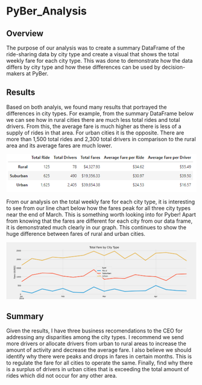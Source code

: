 # PyBer_Analysis

## Overview
The purpose of our analysis was to create a summary DataFrame of the ride-sharing data by city type and create a visual that shows the total weekly fare for each city type. This was done to demonstrate how the data differs by city type and how these differences can be used by decision-makers at PyBer. 

## Results
Based on both analyis, we found many results that portrayed the differences in city types. For example, from the summary DataFrame below we can see how in rural cities there are much less total rides and total drivers. From this, the average fare is much higher as there is less of a supply of rides in that area. For urban cities it is the opposite. There are more than 1,500 total rides and 2,300 total drivers in comparison to the rural area and its average fares are much lower. 

![Pyber_plot](analysis/Pyber_analysis.PNG)

From our analysis on the total weekly fare for each city type, it is interesting to see from our line chart below how the fares peak for all three city types near the end of March. This is something worth looking into for Pyber! Apart from knowing that the fares are different for each city from our data frame, it is demonstrated much clearly in our graph. This continues to show the huge difference between fares of rural and urban cities. 

![Pyber_DataFrame](analysis/PyBer_Challenge.png)

## Summary
Given the results, I have three business recomendations to the CEO for addressing any disparities among the city types. I recommend we send more drivers or allocate drivers from urban to rural areas to increase the amount of activity and decrease the average fare. I also believe we should identify why there were peaks and drops in fares in certain months. This is to regulate the fare for all cities to operate the same. Finally, find why there is a surplus of drivers in urban cities that is exceeding the total amount of rides which did not occur for any other area.
